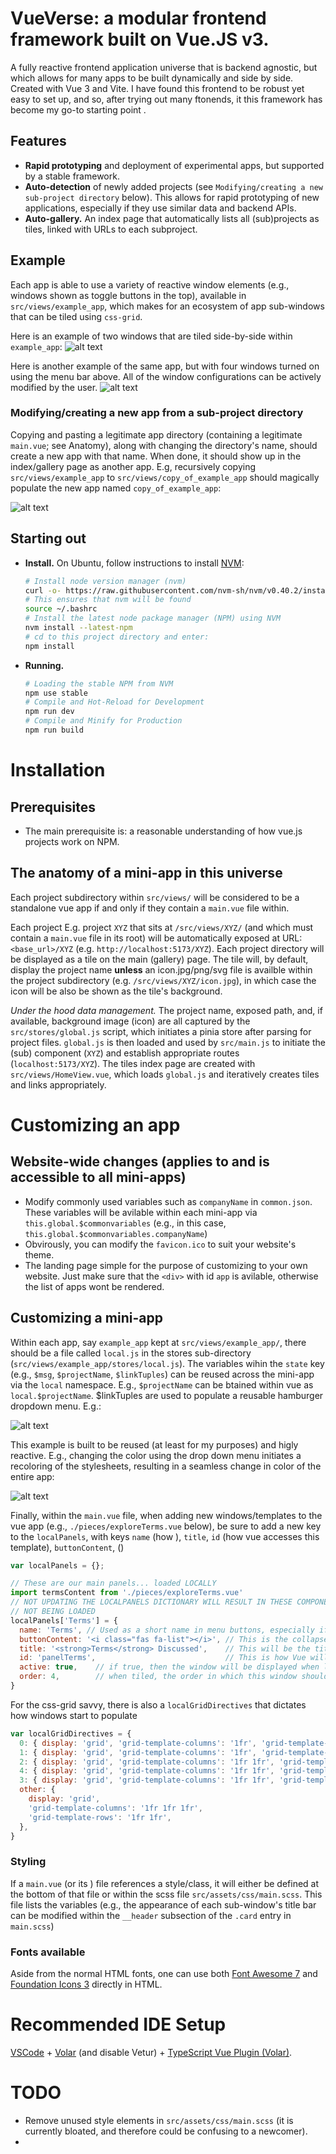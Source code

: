 # VueVerse: a modular frontend framework built on Vue.JS v3.

A fully reactive frontend application universe that is backend agnostic, but which allows for many apps to be built dynamically and side by side. Created with Vue 3 and Vite. I have found this frontend to be robust yet easy to set up, and so, after trying out many ftonends, it this framework has become my go-to starting point .

## Features
- **Rapid prototyping** and deployment of experimental apps, but supported by a stable framework.
- **Auto-detection** of newly added projects (see `Modifying/creating a new sub-project directory` below). This allows for rapid prototyping of new applications, especially if they use similar data and backend APIs.
- **Auto-gallery.** An index page that automatically lists all (sub)projects as tiles, linked with URLs to each subproject.


## Example
Each app is able to use a variety of reactive window elements (e.g., windows shown as toggle buttons in the top), available in `src/views/example_app`, which makes for an ecosystem of app sub-windows that can be tiled using `css-grid`. 

Here is an example of two windows that are tiled side-by-side within `example_app`:
![alt text](images_for_readme/example_screenshot.png)

Here is another example of the same app, but with four windows turned on using the menu bar above. All of the window configurations can be actively modified by the user.
![alt text](images_for_readme/example_screenshot2.png)


### Modifying/creating a new app from a sub-project directory
Copying and pasting a legitimate app directory (containing a legitimate `main.vue`; see Anatomy), along with changing the directory's name, should create a new app with that name. When done, it should show up in the index/gallery page as another app. E.g, recursively copying `src/views/example_app` to `src/views/copy_of_example_app` should magically populate the new app named `copy_of_example_app`:

![alt text](images_for_readme/image-1.png)

## Starting out

- **Install.** On Ubuntu, follow instructions to install [NVM](https://github.com/nvm-sh/nvm):
   ```sh
   # Install node version manager (nvm)
   curl -o- https://raw.githubusercontent.com/nvm-sh/nvm/v0.40.2/install.sh | bash
   # This ensures that nvm will be found
   source ~/.bashrc
   # Install the latest node package manager (NPM) using NVM
   nvm install --latest-npm
   # cd to this project directory and enter:
   npm install
   ```
- **Running.**
    ```sh
    # Loading the stable NPM from NVM
    npm use stable
    # Compile and Hot-Reload for Development
    npm run dev
    # Compile and Minify for Production
    npm run build
    ```


# Installation

## Prerequisites
- The main prerequisite is: a reasonable understanding of how vue.js projects work on NPM. 

## The anatomy of a mini-app in this universe
Each project subdirectory within `src/views/` will be considered to be a standalone vue app if and only if they contain a `main.vue` file within. 

Each project E.g. project `XYZ` that sits at `/src/views/XYZ/` (and which must contain a `main.vue` file in its root) will be automatically exposed at URL: `<base_url>/XYZ` (e.g. `http://localhost:5173/XYZ`). Each project directory will be displayed as a tile on the main (gallery) page. The tile will, by default, display the project name **unless** an icon.jpg/png/svg file is availble within the project subdirectory (e.g. `/src/views/XYZ/icon.jpg`), in which case the icon will be also be shown as the tile's background.

*Under the hood data management.* The project name, exposed path, and, if available, background image (icon) are all captured by the `src/stores/global.js` script, which initiates a pinia store after parsing for project files. `global.js` is then loaded and used by `src/main.js` to initiate the (sub) component (`XYZ`) and establish appropriate routes (`localhost:5173/XYZ`). The tiles index page are created with `src/views/HomeView.vue`, which loads `global.js` and iteratively creates tiles and links appropriately.

# Customizing an app

## Website-wide changes (applies to and is accessible to all mini-apps)
- Modify commonly used variables such as `companyName` in `common.json`. These variables will be avilable within each mini-app via `this.global.$commonvariables` (e.g., in this case, `this.global.$commonvariables.companyName`)
- Obvirously, you can modify the `favicon.ico` to suit your website's theme.
- The landing page simple for the purpose of customizing to your own website. Just make sure that the `<div>` with id `app` is avilable, otherwise the list of apps wont be rendered.

## Customizing a mini-app

Within each app, say `example_app` kept at `src/views/example_app/`, there should be a file called `local.js` in the stores sub-directory (`src/views/example_app/stores/local.js`). The variables wihin the `state` key (e.g., `$msg`, `$projectName`, `$linkTuples`) can be reused across the mini-app via the `local` namespace. E.g., `$projectName` can be btained within vue as `local.$projectName`. $linkTuples are used to populate a reusable hamburger dropdown menu.  E.g.: 

![alt text](images_for_readme/dropdown-1.png)

This example is built to be reused (at least for my purposes) and higly reactive. E.g., changing the color using the drop down menu initiates a recoloring of the stylesheets, resulting in a seamless change in color of the entire app:

![alt text](images_for_readme/dropdown-2.png)

Finally, within the `main.vue` file, when adding new windows/templates to the vue app (e.g., `./pieces/exploreTerms.vue` below), be sure to add a new key to the `localPanels`, with keys `name` (how ), `title`, `id` (how vue accesses this template), `buttonContent`, ()

```js
var localPanels = {};

// These are our main panels... loaded LOCALLY
import termsContent from './pieces/exploreTerms.vue'
// NOT UPDATING THE LOCALPANELS DICTIONARY WILL RESULT IN THESE COMPONENTS 
// NOT BEING LOADED
localPanels['Terms'] = {
  name: 'Terms', // Used as a short name in menu buttons, especially if the buttons are exapanded (vs collapsed).
  buttonContent: '<i class="fas fa-list"></i>', // This is the collapsed version of button (currently using fontawesome)
  title: '<strong>Terms</strong> Discussed',    // This will be the title of the template/window
  id: 'panelTerms',                             // This is how Vue will access the template
  active: true,    // if true, then the window will be displayed when loaded, if multiple templates are active, then they will be tiled
  order: 4,        // when tiled, the order in which this window should be placed
}
```

For the css-grid savvy, there is also a `localGridDirectives` that dictates how windows start to populate

```js
var localGridDirectives = {
  0: { display: 'grid', 'grid-template-columns': '1fr', 'grid-template-rows': '1fr' },
  1: { display: 'grid', 'grid-template-columns': '1fr', 'grid-template-rows': 'auto' },
  2: { display: 'grid', 'grid-template-columns': '1fr 1fr', 'grid-template-rows': '1fr' },
  4: { display: 'grid', 'grid-template-columns': '1fr 1fr', 'grid-template-rows': 'auto' },
  3: { display: 'grid', 'grid-template-columns': '1fr 1fr', 'grid-template-rows': '1fr 1fr' },
  other: {
    display: 'grid',
    'grid-template-columns': '1fr 1fr 1fr',
    'grid-template-rows': '1fr 1fr',
  },
}
```


### Styling
If a `main.vue` (or its ) file references a style/class, it will either be defined at the bottom of that file or within the scss file `src/assets/css/main.scss`. This file lists the variables (e.g., the appearance of each sub-window's title bar can be modified within the `__header` subsection of the `.card` entry in `main.scss`)

### Fonts available

Aside from the normal HTML fonts, one can use both [Font Awesome 7](https://fontawesome.com/v7/search?q=arrow&o=r&m=free) and [Foundation Icons 3](https://zurb.com/playground/foundation-icon-fonts-3) directly in HTML.


# Recommended IDE Setup

[VSCode](https://code.visualstudio.com/) + [Volar](https://marketplace.visualstudio.com/items?itemName=Vue.volar) (and disable Vetur) + [TypeScript Vue Plugin (Volar)](https://marketplace.visualstudio.com/items?itemName=Vue.vscode-typescript-vue-plugin).

# TODO

- Remove unused style elements in `src/assets/css/main.scss` (it is currently bloated, and therefore could be confusing to a newcomer).
- 